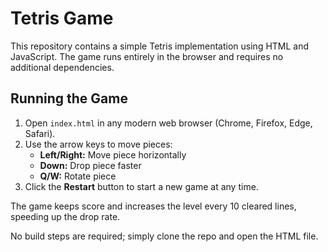 # Tetris Game

This repository contains a simple Tetris implementation using HTML and JavaScript. The game runs entirely in the browser and requires no additional dependencies.

## Running the Game

1. Open `index.html` in any modern web browser (Chrome, Firefox, Edge, Safari).
2. Use the arrow keys to move pieces:
   - **Left/Right:** Move piece horizontally
   - **Down:** Drop piece faster
   - **Q/W:** Rotate piece
3. Click the **Restart** button to start a new game at any time.

The game keeps score and increases the level every 10 cleared lines, speeding up the drop rate.

No build steps are required; simply clone the repo and open the HTML file.
